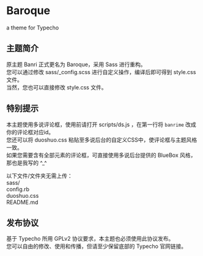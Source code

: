 # Baroque
a theme for Typecho

## 主题简介
原主题 Banri 正式更名为 Baroque，采用 Sass 进行重构。  
您可以通过修改 sass/_config.scss 进行自定义操作，编译后即可得到 style.css 文件。  
当然，您也可以直接修改 style.css 文件。

## 特别提示
本主题使用多说评论框，使用前请打开 scripts/ds.js ，在第一行将 `banrime` 改成你的评论框对应id。  
您还可以将 duoshuo.css 粘贴至多说后台的自定义CSS中，使评论框与主题风格一致。  
如果您需要含有全部元素的评论框，可直接使用多说后台提供的 BlueBox 风格，那也是我写的 ^_^  

以下文件/文件夹无需上传：  
sass/  
config.rb  
duoshuo.css  
README.md

## 发布协议
基于 Typecho 所用 GPLv2 协议要求，本主题也必须使用此协议发布。  
您可以自由的修改、使用和传播，但请至少保留底部的 Typecho 官网链接。
